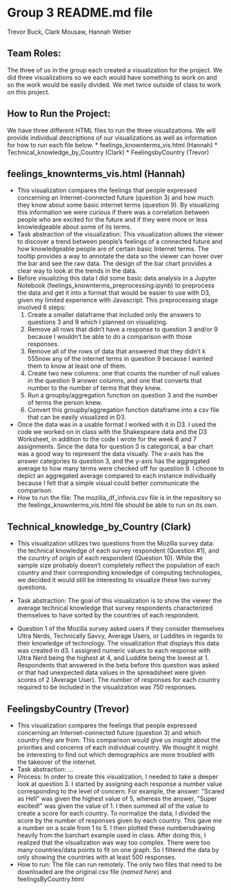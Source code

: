# Group 3 README.md file
Trevor Buck, Clark Mousaw, Hannah Weber

## Team Roles:
The three of us in the group each created a visualization for the project. We did three visualizations so we each would have something to work on and so the work would be easily divided. We met twice outside of class to work on this project. 

## How to Run the Project:
We have three different HTML files to run the three visualizations. We will provide individual descriptions of our visualizations as well as information for how to run each file below.
    * feelings_knownterms_vis.html (Hannah)
    * Technical_knowledge_by_Country (Clark)
    * FeelingsbyCountry (Trevor)

## feelings_knownterms_vis.html (Hannah)
* This visualization compares the feelings that people expressed concerning an Internet-connected future (question 3) and how much they know about some basic internet terms (question 9). By visualizing this information we were curious if there was a correlation between people who are excited for the future and if they were more or less knowledgeable about some of its terms.
* Task abstraction of the visualization: This visualization allows the viewer to discover a trend between people’s feelings of a connected future and how knowledgeable people are of certain basic Internet terms. The tooltip provides a way to annotate the data so the viewer can hover over the bar and see the raw data. The design of the bar chart provides a clear way to look at the trends in the data.
* Before visualizing this data I did some basic data analysis in a Jupyter Notebook (feelings_knownterms_preprocessing.ipynb) to preprocess the data and get it into a format that would be easier to use with D3, given my limited experience with Javascript. This preprocessing stage involved 6 steps:
    1. Create a smaller dataframe that included only the answers to questions 3 and 9 which I planned on visualizing. 
    2. Remove all rows that didn’t have a response to question 3 and/or 9 because I wouldn’t be able to do a comparison with those responses.
    3. Remove all of the rows of data that answered that they didn’t k 555now any of the internet terms in question 9 because I wanted them to know at least one of them.
    4. Create two new columns: one that counts the number of null values in the question 9 answer columns, and one that converts that number to the number of terms that they knew.
    5. Run a groupby/aggregation function on question 3 and the number of terms the person knew.
    6. Convert this groupby/aggregation function dataframe into a csv file that can be easily visualized in D3. 
* Once the data was in a usable format I worked with it in D3. I used the code we worked on in class with the Shakespeare data and the D3 Worksheet, in addition to the code I wrote for the week 6 and 7 assignments. Since the data for question 3 is categorical, a bar chart was a good way to represent the data visually. The x-axis has the answer categories to question 3, and the y-axis has the aggregated average to how many terms were checked off for question 9. I choose to depict an aggregated average compared to each instance individually because I felt that a simple visual could better communicate the comparison. 
* How to run the file: The mozilla_df_infovis.csv file is in the repository so the feelings_knownterms_vis.html file should be able to run on its own.

## Technical_knowledge_by_Country  (Clark)
* This visualization utilizes two questions from the Mozilla survey data: the technical knowledge of each survey respondent (Question #1), and the country of origin of each respondent (Question 10). While the sample size probably doesn’t completely reflect the population of each country and their corresponding knowledge of computing technologies, we decided it would still be interesting to visualize these two survey questions.

* Task abstraction: The goal of this visualization is to show the viewer the average technical knowledge that survey respondents characterized themselves to have sorted by the countries of each respondent. 

* Question 1 of the Mozilla survey asked users if they consider themselves Ultra Nerds, Technically Savvy, Average Users, or Luddites in regards to their knowledge of technology. The visualization that displays this data was created in d3. I assigned numeric values to each response with Ultra Nerd being the highest at 4, and Luddite being the lowest at 1. Respondents that answered in the beta before this question was asked or that had unexpected data values in the spreadsheet were given scores of 2 (Average User). The number of responses for each country required to be included in the visualization was 750 responses.


## FeelingsbyCountry (Trevor)
* This visualization compares the feelings that people expressed concerning an Internet-connected future (question 3) and which country they are from.  This comparison would give us insight about the priorities and concerns of each individual country.  We thought it might be interesting to find out which demographics are more troubled with the takeover of the internet.
* Task abstraction: ...
* Process: In order to create this visualization, I needed to take a deeper look at question 3.  I started by assigning each response a number value corresponding to the level of concern.  For example, the answer: "Scared as Hell" was given the highest value of 5, whereas the answer, "Super excited!" was given the value of 1.  I then summed all of the value to create a score for each country.  To normalize the data, I divided the score by the number of responses given by each country.  This gave me a number on a scale from 1 to 5.  I then plotted these numbersdrawing heavily from the barchart example used in class.  After doing this, I realized that the visualization was way too complex.  There were too many countries/data points to fit on one graph.  So I filtered the data by only showing the countries with at least 500 responses. 
* How to run: The file can run remotely.  The only two files that need to be downloaded are the original csv file (*named here*) and feelingsByCountry.html

